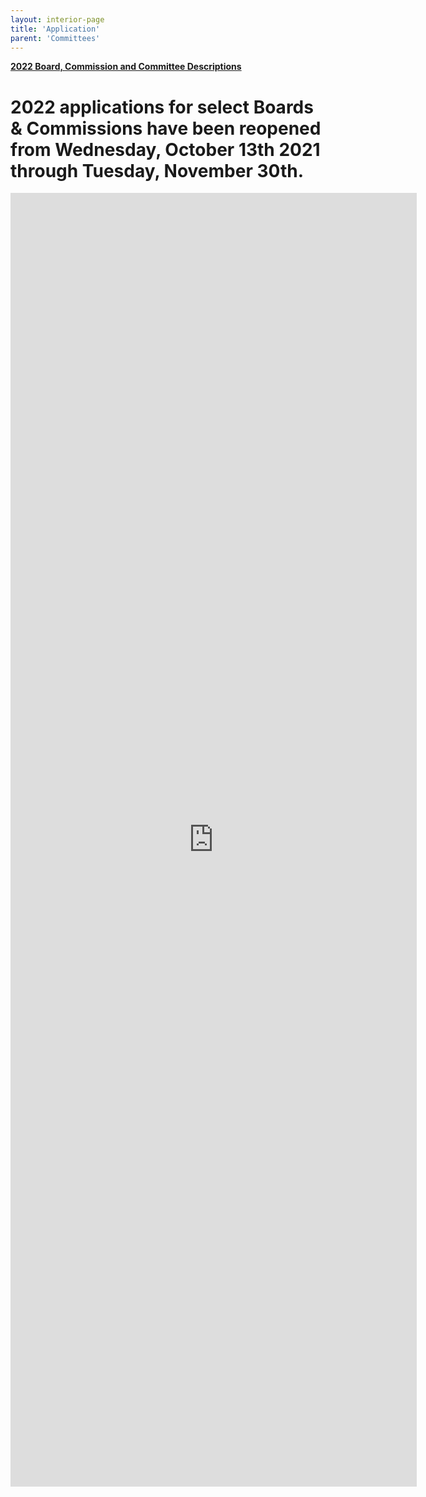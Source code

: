 ```yaml
---
layout: interior-page
title: 'Application'
parent: 'Committees'
---
```


[**2022 Board, Commission and Committee Descriptions**](https://storage.googleapis.com/static.rutherford-nj.com/committees/2022%20Committee%20Descriptions.pdf)

# 2022 applications for select Boards & Commissions have been reopened from Wednesday, October 13th 2021 through Tuesday, November 30th. 

<iframe src="https://docs.google.com/forms/d/e/1FAIpQLSc5C8sczkZ5Ygo96-ymZxVx1miHEFSJdfYcyAi28ygXflArnA/viewform?embedded=true" width="650" height="2070" frameborder="0" marginheight="0" marginwidth="0">Loading…</iframe>

